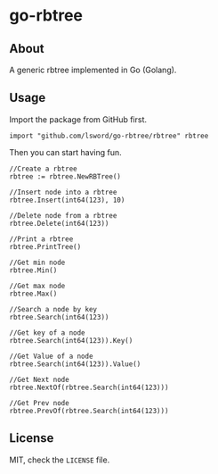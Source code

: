go-rbtree
=================

## About ##
A generic rbtree implemented in Go (Golang).

## Usage ##
Import the package from GitHub first.

```
import "github.com/lsword/go-rbtree/rbtree" rbtree
```
Then you can start having fun.

```
//Create a rbtree
rbtree := rbtree.NewRBTree()

//Insert node into a rbtree
rbtree.Insert(int64(123), 10)

//Delete node from a rbtree
rbtree.Delete(int64(123))

//Print a rbtree
rbtree.PrintTree()

//Get min node
rbtree.Min()

//Get max node
rbtree.Max()

//Search a node by key
rbtree.Search(int64(123))

//Get key of a node 
rbtree.Search(int64(123)).Key()

//Get Value of a node
rbtree.Search(int64(123)).Value()

//Get Next node
rbtree.NextOf(rbtree.Search(int64(123)))

//Get Prev node
rbtree.PrevOf(rbtree.Search(int64(123)))
```
## License ##

MIT, check the `LICENSE` file.

